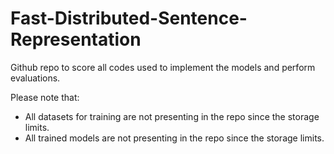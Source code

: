 # Fast-Distributed-Sentence-Representation


Github repo to score all codes used to implement the models and perform evaluations.   

Please note that:
* All datasets for training are not presenting in the repo since the storage limits.
* All trained models are not presenting in the repo since the storage limits.
